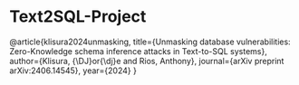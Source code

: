 # Text2SQL-Project

@article{klisura2024unmasking,
  title={Unmasking database vulnerabilities: Zero-Knowledge schema inference attacks in Text-to-SQL systems},
  author={Klisura, {\DJ}or{\dj}e and Rios, Anthony},
  journal={arXiv preprint arXiv:2406.14545},
  year={2024}
}
